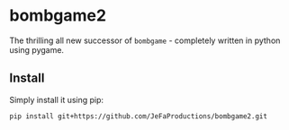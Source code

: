 # bombgame2

The thrilling all new successor of ```bombgame``` - completely written in python using pygame.

## Install

Simply install it using pip:

```
pip install git+https://github.com/JeFaProductions/bombgame2.git
```
